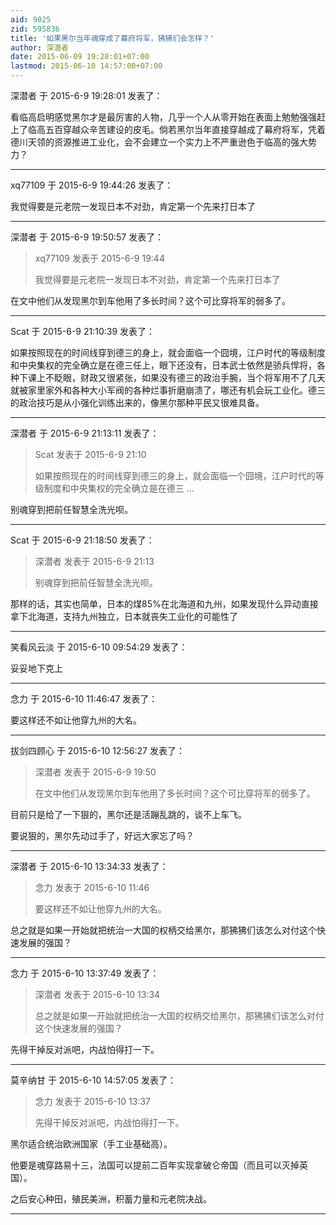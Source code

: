 ```yaml
---
aid: 9025
zid: 595836
title: '如果黑尔当年魂穿成了幕府将军，狒狒们会怎样？'
author: 深潜者
date: 2015-06-09 19:28:01+07:00
lastmod: 2015-06-10 14:57:00+07:00
---
```


深潜者 于 2015-6-9 19:28:01 发表了：

看临高启明感觉黑尔才是最厉害的人物，几乎一个人从零开始在表面上勉勉强强赶上了临高五百穿越众辛苦建设的皮毛。倘若黑尔当年直接穿越成了幕府将军，凭着德川天领的资源推进工业化，会不会建立一个实力上不严重逊色于临高的强大势力？

---------

xq77109 于 2015-6-9 19:44:26 发表了：

我觉得要是元老院一发现日本不对劲，肯定第一个先来打日本了

---------

深潜者 于 2015-6-9 19:50:57 发表了：

> xq77109 发表于 2015-6-9 19:44
> 
> 我觉得要是元老院一发现日本不对劲，肯定第一个先来打日本了



在文中他们从发现黑尔到车他用了多长时间？这个可比穿将军的弱多了。

---------

Scat 于 2015-6-9 21:10:39 发表了：

如果按照现在的时间线穿到德三的身上，就会面临一个囧境，江户时代的等级制度和中央集权的完全确立是在德三任上，眼下还没有，日本武士依然是骄兵悍将，各种下课上不眨眼，财政又很紧张，如果没有德三的政治手腕，当个将军用不了几天就被家里家外和各种大小军阀的各种烂事折磨崩溃了，哪还有机会玩工业化。德三的政治技巧是从小强化训练出来的，像黑尔那种平民又很难具备。

---------

深潜者 于 2015-6-9 21:13:11 发表了：

> Scat 发表于 2015-6-9 21:10
> 
> 如果按照现在的时间线穿到德三的身上，就会面临一个囧境，江户时代的等级制度和中央集权的完全确立是在德三 ...



别魂穿到把前任智慧全洗光呗。

---------

Scat 于 2015-6-9 21:18:50 发表了：

> 深潜者 发表于 2015-6-9 21:13
> 
> 别魂穿到把前任智慧全洗光呗。



那样的话，其实也简单，日本的煤85%在北海道和九州，如果发现什么异动直接拿下北海道，支持九州独立，日本就丧失工业化的可能性了

---------

笑看风云淡 于 2015-6-10 09:54:29 发表了：

妥妥地下克上

---------

念力 于 2015-6-10 11:46:47 发表了：

要这样还不如让他穿九州的大名。

---------

拔剑四顾心 于 2015-6-10 12:56:27 发表了：

> 深潜者 发表于 2015-6-9 19:50
> 
> 在文中他们从发现黑尔到车他用了多长时间？这个可比穿将军的弱多了。



目前只是给了一下狠的，黑尔还是活蹦乱跳的，谈不上车飞。

要说狠的，黑尔先动过手了，好远大家忘了吗？

---------

深潜者 于 2015-6-10 13:34:33 发表了：

> 念力 发表于 2015-6-10 11:46
> 
> 要这样还不如让他穿九州的大名。



总之就是如果一开始就把统治一大国的权柄交给黑尔，那狒狒们该怎么对付这个快速发展的强国？

---------

念力 于 2015-6-10 13:37:49 发表了：

> 深潜者 发表于 2015-6-10 13:34
> 
> 总之就是如果一开始就把统治一大国的权柄交给黑尔，那狒狒们该怎么对付这个快速发展的强国？



先得干掉反对派吧，内战怕得打一下。

---------

莫辛纳甘 于 2015-6-10 14:57:05 发表了：

> 念力 发表于 2015-6-10 13:37
> 
> 先得干掉反对派吧，内战怕得打一下。



黑尔适合统治欧洲国家（手工业基础高）。

他要是魂穿路易十三，法国可以提前二百年实现拿破仑帝国（而且可以灭掉英国）。

之后安心种田，殖民美洲，积蓄力量和元老院决战。

---------

